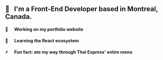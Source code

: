 ##   👋 &nbsp;                         I'm a Front-End Developer based in Montreal, Canada.

#### 🔭 &nbsp;&nbsp;&nbsp;&nbsp;       Working on my portfolio website

#### 🌱 &nbsp;&nbsp;&nbsp;&nbsp;       Learning the React ecosystem

#### ⚡ &nbsp;&nbsp;&nbsp;&nbsp;       Fun fact: ate my way through Thai Express' entire menu
